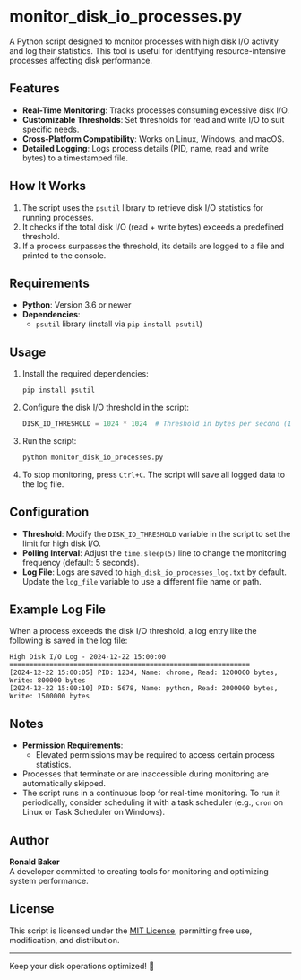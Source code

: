 
# monitor_disk_io_processes.py

A Python script designed to monitor processes with high disk I/O activity and log their statistics. This tool is useful for identifying resource-intensive processes affecting disk performance.

## Features

- **Real-Time Monitoring**: Tracks processes consuming excessive disk I/O.
- **Customizable Thresholds**: Set thresholds for read and write I/O to suit specific needs.
- **Cross-Platform Compatibility**: Works on Linux, Windows, and macOS.
- **Detailed Logging**: Logs process details (PID, name, read and write bytes) to a timestamped file.

## How It Works

1. The script uses the `psutil` library to retrieve disk I/O statistics for running processes.
2. It checks if the total disk I/O (read + write bytes) exceeds a predefined threshold.
3. If a process surpasses the threshold, its details are logged to a file and printed to the console.

## Requirements

- **Python**: Version 3.6 or newer
- **Dependencies**:
  - `psutil` library (install via `pip install psutil`)

## Usage

1. Install the required dependencies:
   ```bash
   pip install psutil
   ```

2. Configure the disk I/O threshold in the script:
   ```python
   DISK_IO_THRESHOLD = 1024 * 1024  # Threshold in bytes per second (1 MB/s)
   ```

3. Run the script:
   ```bash
   python monitor_disk_io_processes.py
   ```

4. To stop monitoring, press `Ctrl+C`. The script will save all logged data to the log file.

## Configuration

- **Threshold**: Modify the `DISK_IO_THRESHOLD` variable in the script to set the limit for high disk I/O.
- **Polling Interval**: Adjust the `time.sleep(5)` line to change the monitoring frequency (default: 5 seconds).
- **Log File**: Logs are saved to `high_disk_io_processes_log.txt` by default. Update the `log_file` variable to use a different file name or path.

## Example Log File

When a process exceeds the disk I/O threshold, a log entry like the following is saved in the log file:

```
High Disk I/O Log - 2024-12-22 15:00:00
============================================================
[2024-12-22 15:00:05] PID: 1234, Name: chrome, Read: 1200000 bytes, Write: 800000 bytes
[2024-12-22 15:00:10] PID: 5678, Name: python, Read: 2000000 bytes, Write: 1500000 bytes
```

## Notes

- **Permission Requirements**:
  - Elevated permissions may be required to access certain process statistics.
- Processes that terminate or are inaccessible during monitoring are automatically skipped.
- The script runs in a continuous loop for real-time monitoring. To run it periodically, consider scheduling it with a task scheduler (e.g., `cron` on Linux or Task Scheduler on Windows).

## Author

**Ronald Baker**  
A developer committed to creating tools for monitoring and optimizing system performance.

## License

This script is licensed under the [MIT License](LICENSE), permitting free use, modification, and distribution.

---

Keep your disk operations optimized! 📂
```
